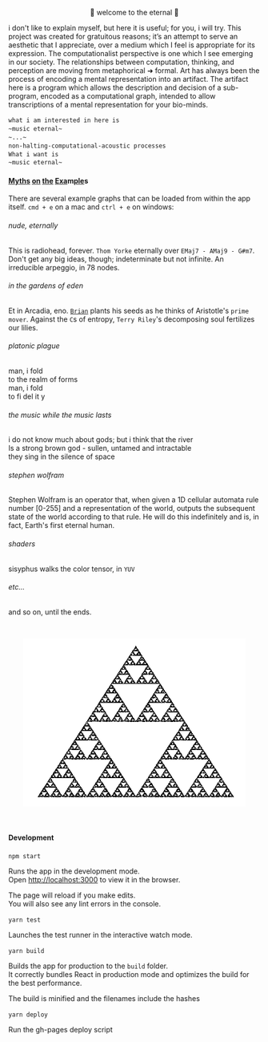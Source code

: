 <p align="center">👾 welcome to the eternal 👾</p>

i don't like to explain myself, but here it is useful; for you, i will try. This project was created for gratuitous reasons; it’s an attempt to serve an aesthetic that I appreciate, over a medium which I feel is appropriate for its expression. The computationalist perspective is one which I see emerging in our society. The relationships between computation, thinking, and perception are moving from metaphorical ➜ formal. Art has always been the process of encoding a mental representation into an artifact. The artifact here is a program which allows the description and decision of a sub-program, encoded as a computational graph, intended to allow transcriptions of a mental representation for your bio-minds. 

```bash
what i am interested in here is 
~music eternal~ 
~...~
non-halting-computational-acoustic processes 
What i want is 
~music eternal~
```

#### [M](https://soundcloud.com/bafta/charlie-kaufman-screenwriting-lecture)[y](https://www.robcheung.com/essays/notes-on-computation-and-narrative)[t](https://www.youtube.com/watch?v=WRdJCFEqFTU)[h](https://www.youtube.com/watch?v=XDwskCqfwOM)[s](https://www.google.com/search?amp%3Baqs=chrome.0.35i39j69i57j35i39j0l3.2610j0j9&amp%3Bie=UTF-8&amp%3Boq=porco+&amp%3Bsourceid=chrome&q=porco+rosso) [o](https://www.amazon.com/Underground-Vintage-Classics-Fyodor-Dostoevsky/dp/067973452X)[n](https://www.ribbonfarm.com/2015/06/04/puzzle-theory/) [t](https://www.esquire.com/lifestyle/a4310/the-crack-up/)[h](https://en.wikisource.org/wiki/The_Kiss_%28Chekhov/Garnett%29)[e](https://www.amazon.com/Lighthouse-Virginia-Woolf/dp/0156907399/ref%3Dsr_1_1?amp%3Bie=UTF8&amp%3Bkeywords=to+the+lighthouse&amp%3Bqid=1495735618&amp%3Bsr=1-1&s=books) [E](https://www.amazon.com/Myth-Sisyphus-Other-Essays/dp/0679733736/ref%3Dsr_1_1?amp%3Bie=UTF8&amp%3Bkeywords=the+myth+of+sisyphus&amp%3Bqid=1495735689&amp%3Bsr=1-1&s=books)[x](https://jsomers.net/DFW_TV.pdf)[a](https://www.youtube.com/watch?v=9V884vjLfnM)m[p](https://www.amazon.com/Labyrinths-Directions-Paperbook-Jorge-Borges/dp/0811216993/ref%3Dpd_lpo_sbs_14_t_0?_encoding=UTF8&amp%3Bpsc=1&amp%3BrefRID=D1N8M50SYBM5VH45D089)[l](https://www.youtube.com/watch?v=nWCD9EtKPAY)[e](https://www.google.com/maps/place/Archimedes+Banya/@37.7305314,-122.3749167,17z/data=!3m1!4b1!4m5!3m4!1s0x808f7f69f39bc0b7:0x87813c37cf522568!8m2!3d37.7305314!4d-122.372728)s

There are several example graphs that can be loaded from within the app itself. `cmd + e` on a mac and `ctrl + e` on windows:

###### nude, eternally
This is radiohead, forever. `Thom Yorke` eternally over `EMaj7 - AMaj9 - G#m7`. Don't get any big ideas, though; indeterminate but not infinite. An irreducible arpeggio, in 78 nodes.

###### in the gardens of eden
Et in Arcadia, eno. [`Brian`](https://www.edge.org/conversation/brian_eno-composers-as-gardeners) plants his seeds as he thinks of Aristotle's `prime mover`. Against the `C`s of entropy, `Terry Riley`'s decomposing soul fertilizes our lilies.  

###### platonic plague
man, i fold<br>
to the realm of forms<br>
man, i fold<br>
to fi del it y

###### the music while the music lasts
i do not know much about gods; but i think that the river<br>
Is a strong brown god - sullen, untamed and intractable<br>
they sing in the silence of space

###### stephen wolfram
Stephen Wolfram is an operator that, when given a 1D cellular automata rule number [0-255] and a representation of the world, outputs the subsequent state of the world according to that rule. He will do this indefinitely and is, in fact, Earth's first eternal human.

###### shaders
sisyphus walks the color tensor, in `YUV`

###### etc...
and so on, until the ends.

<br/><p align="center"><img src="public/sierpinski.gif" alt="sierpinskiksnipreis"></p><br/>


#### Development

`npm start`

Runs the app in the development mode.<br>
Open [http://localhost:3000](http://localhost:3000) to view it in the browser.

The page will reload if you make edits.<br>
You will also see any lint errors in the console.

`yarn test`

Launches the test runner in the interactive watch mode.<br>

`yarn build`

Builds the app for production to the `build` folder.<br>
It correctly bundles React in production mode and optimizes the build for the best performance.

The build is minified and the filenames include the hashes

`yarn deploy`

Run the gh-pages deploy script

